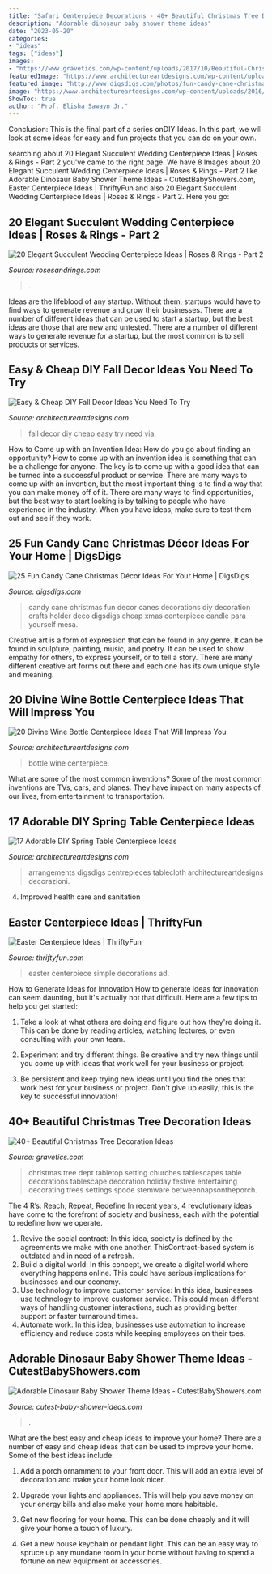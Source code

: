 ```yaml
---
title: "Safari Centerpiece Decorations - 40+ Beautiful Christmas Tree Decoration Ideas"
description: "Adorable dinosaur baby shower theme ideas"
date: "2023-05-20"
categories:
- "ideas"
tags: ["ideas"]
images:
- "https://www.gravetics.com/wp-content/uploads/2017/10/Beautiful-Christmas-Tree-Decorations-Ideas.jpg"
featuredImage: "https://www.architectureartdesigns.com/wp-content/uploads/2014/08/1027.jpg"
featured_image: "http://www.digsdigs.com/photos/fun-candy-cane-christmas-decor-ideas-for-your-home-4.jpg"
image: "https://www.architectureartdesigns.com/wp-content/uploads/2016/10/1-27-630x840.jpg"
ShowToc: true
author: "Prof. Elisha Sawayn Jr."
---
```



Conclusion:
This is the final part of a series onDIY Ideas. In this part, we will look at some ideas for easy and fun projects that you can do on your own.

	

		
searching about 20 Elegant Succulent Wedding Centerpiece Ideas | Roses &amp; Rings - Part 2 you've came to the right page. We have 8 Images about 20 Elegant Succulent Wedding Centerpiece Ideas | Roses &amp; Rings - Part 2 like Adorable Dinosaur Baby Shower Theme Ideas - CutestBabyShowers.com, Easter Centerpiece Ideas | ThriftyFun and also 20 Elegant Succulent Wedding Centerpiece Ideas | Roses &amp; Rings - Part 2. Here you go:
		
    
## 20 Elegant Succulent Wedding Centerpiece Ideas | Roses &amp; Rings - Part 2

<img loading=lazy src="http://www.rosesandrings.com/wp-content/uploads/2018/01/rustic-tree-stump-and-succulent-wedding-centerpiece.jpg" onerror="this.onerror=null;this.src='https://tse3.mm.bing.net/th?id=OIP.Doz3OEM14z0aI_gKcuJwfQHaLH&amp;pid=15.1';" alt="20 Elegant Succulent Wedding Centerpiece Ideas | Roses &amp; Rings - Part 2">

_Source: rosesandrings.com_

>. 

	

Ideas are the lifeblood of any startup. Without them, startups would have to find ways to generate revenue and grow their businesses. There are a number of different ideas that can be used to start a startup, but the best ideas are those that are new and untested. There are a number of different ways to generate revenue for a startup, but the most common is to sell products or services.

    
## Easy &amp; Cheap DIY Fall Decor Ideas You Need To Try

<img loading=lazy src="https://www.architectureartdesigns.com/wp-content/uploads/2014/08/1027.jpg" onerror="this.onerror=null;this.src='https://tse4.mm.bing.net/th?id=OIP.kBIigFJq_RGTEpP8RQd3CQAAAA&amp;pid=15.1';" alt="Easy &amp; Cheap DIY Fall Decor Ideas You Need To Try">

_Source: architectureartdesigns.com_

>fall decor diy cheap easy try need via. 

	

How to Come up with an Invention Idea: How do you go about finding an opportunity?
How to come up with an invention idea is something that can be a challenge for anyone. The key is to come up with a good idea that can be turned into a successful product or service. There are many ways to come up with an invention, but the most important thing is to find a way that you can make money off of it. There are many ways to find opportunities, but the best way to start looking is by talking to people who have experience in the industry. When you have ideas, make sure to test them out and see if they work.

    
## 25 Fun Candy Cane Christmas Décor Ideas For Your Home | DigsDigs

<img loading=lazy src="http://www.digsdigs.com/photos/fun-candy-cane-christmas-decor-ideas-for-your-home-4.jpg" onerror="this.onerror=null;this.src='https://tse3.mm.bing.net/th?id=OIP.MBK49U4294faXmj3r9NuZgHaLD&amp;pid=15.1';" alt="25 Fun Candy Cane Christmas Décor Ideas For Your Home | DigsDigs">

_Source: digsdigs.com_

>candy cane christmas fun decor canes decorations diy decoration crafts holder deco digsdigs cheap xmas centerpiece candle para yourself mesa. 

	

Creative art is a form of expression that can be found in any genre. It can be found in sculpture, painting, music, and poetry. It can be used to show empathy for others, to express yourself, or to tell a story. There are many different creative art forms out there and each one has its own unique style and meaning.

    
## 20 Divine Wine Bottle Centerpiece Ideas That Will Impress You

<img loading=lazy src="https://www.architectureartdesigns.com/wp-content/uploads/2016/10/1-27-630x840.jpg" onerror="this.onerror=null;this.src='https://tse3.mm.bing.net/th?id=OIP.7cTatnLuyIJ3wo3AaiYd3QHaJ4&amp;pid=15.1';" alt="20 Divine Wine Bottle Centerpiece Ideas That Will Impress You">

_Source: architectureartdesigns.com_

>bottle wine centerpiece. 

	

What are some of the most common inventions?
Some of the most common inventions are TVs, cars, and planes. They have impact on many aspects of our lives, from entertainment to transportation.

    
## 17 Adorable DIY Spring Table Centerpiece Ideas

<img loading=lazy src="https://www.architectureartdesigns.com/wp-content/uploads/2015/03/615.jpg" onerror="this.onerror=null;this.src='https://tse1.mm.bing.net/th?id=OIP.qmC40T4nOeTAMtNPw77ZagHaLH&amp;pid=15.1';" alt="17 Adorable DIY Spring Table Centerpiece Ideas">

_Source: architectureartdesigns.com_

>arrangements digsdigs centrepieces tablecloth architectureartdesigns decorazioni. 

	

4. Improved health care and sanitation 

    
## Easter Centerpiece Ideas | ThriftyFun

<img loading=lazy src="http://img.thrfun.com/img/104/261/simple_easter_centerpiece_2_l.jpg" onerror="this.onerror=null;this.src='https://tse4.mm.bing.net/th?id=OIP.cC1_3ZudWSTu52KIqaYqNwHaMG&amp;pid=15.1';" alt="Easter Centerpiece Ideas | ThriftyFun">

_Source: thriftyfun.com_

>easter centerpiece simple decorations ad. 

	

How to Generate Ideas for Innovation
How to generate ideas for innovation can seem daunting, but it's actually not that difficult. Here are a few tips to help you get started:
1. Take a look at what others are doing and figure out how they're doing it. This can be done by reading articles, watching lectures, or even consulting with your own team.

2. Experiment and try different things. Be creative and try new things until you come up with ideas that work well for your business or project.

3. Be persistent and keep trying new ideas until you find the ones that work best for your business or project. Don't give up easily; this is the key to successful innovation!

    
## 40+ Beautiful Christmas Tree Decoration Ideas

<img loading=lazy src="https://www.gravetics.com/wp-content/uploads/2017/10/Beautiful-Christmas-Tree-Decorations-Ideas.jpg" onerror="this.onerror=null;this.src='https://tse4.mm.bing.net/th?id=OIP.TL9-8xj1smJlJUKvkgiakwHaLL&amp;pid=15.1';" alt="40+ Beautiful Christmas Tree Decoration Ideas">

_Source: gravetics.com_

>christmas tree dept tabletop setting churches tablescapes table decorations tablescape decoration holiday festive entertaining decorating trees settings spode stemware betweennapsontheporch. 

	

The 4 R’s: Reach, Repeat, Redefine
In recent years, 4 revolutionary ideas have come to the forefront of society and business, each with the potential to redefine how we operate.
1. Revive the social contract: In this idea, society is defined by the agreements we make with one another. ThisContract-based system is outdated and in need of a refresh.
2. Build a digital world: In this concept, we create a digital world where everything happens online. This could have serious implications for businesses and our economy.
3. Use technology to improve customer service: In this idea, businesses use technology to improve customer service. This could mean different ways of handling customer interactions, such as providing better support or faster turnaround times. 
4. Automate work: In this idea, businesses use automation to increase efficiency and reduce costs while keeping employees on their toes.

    
## Adorable Dinosaur Baby Shower Theme Ideas - CutestBabyShowers.com

<img loading=lazy src="https://www.cutest-baby-shower-ideas.com/images/dinosaurbabyshowerdecor.jpg" onerror="this.onerror=null;this.src='https://tse1.mm.bing.net/th?id=OIP.B6zo3k43xERcbbo2qeJqugHaJ4&amp;pid=15.1';" alt="Adorable Dinosaur Baby Shower Theme Ideas - CutestBabyShowers.com">

_Source: cutest-baby-shower-ideas.com_

>. 

	

What are the best easy and cheap ideas to improve your home?
There are a number of easy and cheap ideas that can be used to improve your home. Some of the best ideas include:
1. Add a porch ornamment to your front door. This will add an extra level of decoration and make your home look nicer.

2. Upgrade your lights and appliances. This will help you save money on your energy bills and also make your home more habitable.

3. Get new flooring for your home. This can be done cheaply and it will give your home a touch of luxury.

4. Get a new house keychain or pendant light. This can be an easy way to spruce up any mundane room in your home without having to spend a fortune on new equipment or accessories.

